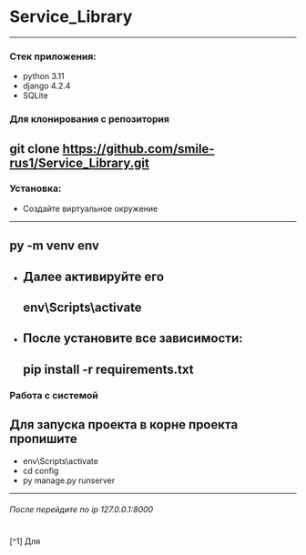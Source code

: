 # Service_Library
---
### Стек приложения:
  * python 3.11
  * django 4.2.4
  * SQLite

### Для клонирования с репозитория
__git clone https://github.com/smile-rus1/Service_Library.git__
---
### Установка:
 * Создайте виртуальное окружение
  ---
  py -m venv env
  ---
* Далее активируйте его
  ---
  env\Scripts\activate
  ---
* После установите все зависимости:
  ---
  pip install -r requirements.txt
  ---
### Работа с системой
Для запуска проекта в корне проекта пропишите
---
* env\Scripts\activate
* cd config
* py manage.py runserver
---
###### После перейдите по ip 127.0.0.1:8000
#
[^1] Для 
